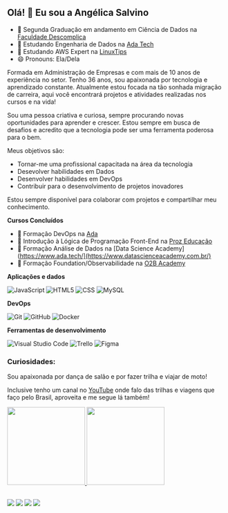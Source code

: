 ## Olá! 👋 Eu sou a Angélica Salvino

- 🌱 Segunda Graduação em andamento em Ciência de Dados na [Faculdade Descomplica](https://descomplica.com.br/faculdade/tecnologia/ciencia-de-dados/)
- 🌱 Estudando Engenharia de Dados na [Ada Tech](https://ada.tech/)
- 🌱 Estudando AWS Expert na [LinuxTips](https://www.linuxtips.io/course/aws-expert)
- 😄 Pronouns: Ela/Dela

  
Formada em Administração de Empresas e com mais de 10 anos de experiência no setor.
Tenho 36 anos, sou apaixonada por tecnologia e aprendizado constante.
Atualmente estou focada na tão sonhada migração de carreira, aqui você encontrará projetos e atividades realizadas nos cursos e na vida! 

Sou uma pessoa criativa e curiosa, sempre procurando novas oportunidades para aprender e crescer. 
Estou sempre em busca de desafios e acredito que a tecnologia pode ser uma ferramenta poderosa para o bem.

Meus objetivos são:

* Tornar-me uma profissional capacitada na área da tecnologia
* Desevolver habilidades em Dados
* Desenvolver habilidades em DevOps
* Contribuir para o desenvolvimento de projetos inovadores

Estou sempre disponível para colaborar com projetos e compartilhar meu conhecimento.

**Cursos Concluídos**
- 🌱 Formação DevOps na [Ada](https://www.ada.tech/)
- 🌱 Introdução à Lógica de Programação Front-End na [Proz Educação](https://www.pages.prozeducacao.com.br/proz-tecnologia)
- 🌱 Formação Análise de Dados na [Data Science Academy](https://www.ada.tech/](https://www.datascienceacademy.com.br/)
- 🌱 Formação Foundation/Observabilidade na [O2B Academy](https://academy.o2b.com.br/)

**Aplicações e dados**

![JavaScript](https://img.shields.io/badge/-JavaScript-333333?style=flat&logo=javascript)
![HTML5](https://img.shields.io/badge/-HTML5-333333?style=flat&logo=HTML5)
![CSS](https://img.shields.io/badge/-CSS-333333?style=flat&logo=CSS3&logoColor=1572B6)
![MySQL](https://img.shields.io/badge/-MySQL-333333?style=flat&logo=mysql)

**DevOps**

![Git](https://img.shields.io/badge/-Git-333333?style=flat&logo=git)
![GitHub](https://img.shields.io/badge/-GitHub-333333?style=flat&logo=github)
![Docker](https://img.shields.io/badge/-Docker-333333?style=flat&logo=docker)

**Ferramentas de desenvolvimento**

![Visual Studio Code](https://img.shields.io/badge/-Visual%20Studio%20Code-333333?style=flat&logo=visual-studio-code&logoColor=007ACC)
![Trello](https://img.shields.io/badge/-Trello-333333?style=flat&logo=trello&logoColor=007ACC)
![Figma](https://img.shields.io/badge/-Figma-333333?style=flat&logo=figma&logoColor=007ACC)

### Curiosidades:

Sou apaixonada por dança de salão e por fazer trilha e viajar de moto!

Inclusive tenho um canal no [YouTube](https://www.youtube.com/@angelicasalvino) onde falo das trilhas e viagens que faço pelo Brasil, aproveita e me segue lá também!

<div>
<a href="https://github.com/AngelicaSalvino">
<img height="180em" src="https://github-readme-stats.vercel.app/api?username=AngelicaSalvino&show_icons=true&theme=dracula&include_all_comits=true&count_private=true"/>
<img height="180em" src="https://github-readme-stats.vercel.app/api/top-langs/?username=AngelicaSalvino&layout-compact&langs_count=16&theme=dracula"/>

</div>


##

<div> 
  <a href="https://instagram.com/angelicasalvino" target="_blank"><img src="https://img.shields.io/badge/-Instagram-%23E4405F?style=for-the-badge&logo=instagram&logoColor=dracula" target="_blank"></a>
 	<a href="https://discord.gg/angiesalvino#0000" target="_blank"><img src="https://img.shields.io/badge/Discord-7289DA?style=for-the-badge&logo=discord&logoColor=dracula" target="_blank"></a> 
  <a href = "mailto:angelica.salvino@gmail.com"><img src="https://img.shields.io/badge/-Gmail-%23333?style=for-the-badge&logo=gmail&logoColor=dracula" target="_blank"></a>
  <a href="https://www.linkedin.com/in/angelica-salvino" target="_blank"><img src="https://img.shields.io/badge/-LinkedIn-%230077B5?style=for-the-badge&logo=linkedin&logoColor=dracula" target="_blank"></a> 
  
</div>
